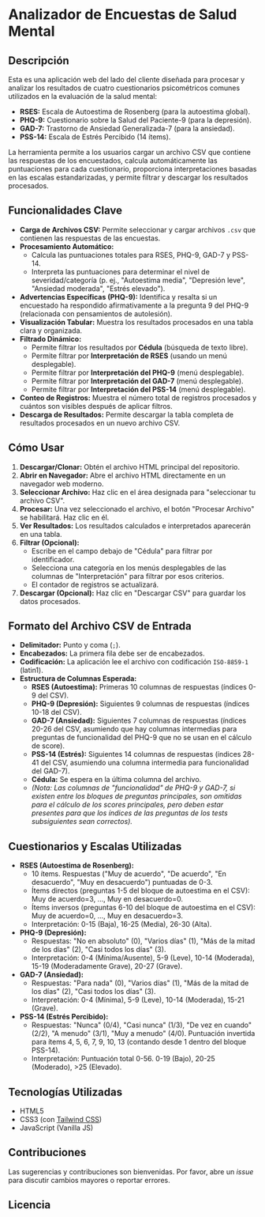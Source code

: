 # Analizador de Encuestas de Salud Mental

## Descripción

Esta es una aplicación web del lado del cliente diseñada para procesar y analizar los resultados de cuatro cuestionarios psicométricos comunes utilizados en la evaluación de la salud mental:

* **RSES:** Escala de Autoestima de Rosenberg (para la autoestima global).
* **PHQ-9:** Cuestionario sobre la Salud del Paciente-9 (para la depresión).
* **GAD-7:** Trastorno de Ansiedad Generalizada-7 (para la ansiedad).
* **PSS-14:** Escala de Estrés Percibido (14 ítems).

La herramienta permite a los usuarios cargar un archivo CSV que contiene las respuestas de los encuestados, calcula automáticamente las puntuaciones para cada cuestionario, proporciona interpretaciones basadas en las escalas estandarizadas, y permite filtrar y descargar los resultados procesados.

## Funcionalidades Clave

* **Carga de Archivos CSV:** Permite seleccionar y cargar archivos `.csv` que contienen las respuestas de las encuestas.
* **Procesamiento Automático:**
    * Calcula las puntuaciones totales para RSES, PHQ-9, GAD-7 y PSS-14.
    * Interpreta las puntuaciones para determinar el nivel de severidad/categoría (p. ej., "Autoestima media", "Depresión leve", "Ansiedad moderada", "Estrés elevado").
* **Advertencias Específicas (PHQ-9):** Identifica y resalta si un encuestado ha respondido afirmativamente a la pregunta 9 del PHQ-9 (relacionada con pensamientos de autolesión).
* **Visualización Tabular:** Muestra los resultados procesados en una tabla clara y organizada.
* **Filtrado Dinámico:**
    * Permite filtrar los resultados por **Cédula** (búsqueda de texto libre).
    * Permite filtrar por **Interpretación de RSES** (usando un menú desplegable).
    * Permite filtrar por **Interpretación del PHQ-9** (menú desplegable).
    * Permite filtrar por **Interpretación del GAD-7** (menú desplegable).
    * Permite filtrar por **Interpretación del PSS-14** (menú desplegable).
* **Conteo de Registros:** Muestra el número total de registros procesados y cuántos son visibles después de aplicar filtros.
* **Descarga de Resultados:** Permite descargar la tabla completa de resultados procesados en un nuevo archivo CSV.

## Cómo Usar

1.  **Descargar/Clonar:** Obtén el archivo HTML principal del repositorio.
2.  **Abrir en Navegador:** Abre el archivo HTML directamente en un navegador web moderno.
3.  **Seleccionar Archivo:** Haz clic en el área designada para "seleccionar tu archivo CSV".
4.  **Procesar:** Una vez seleccionado el archivo, el botón "Procesar Archivo" se habilitará. Haz clic en él.
5.  **Ver Resultados:** Los resultados calculados e interpretados aparecerán en una tabla.
6.  **Filtrar (Opcional):**
    * Escribe en el campo debajo de "Cédula" para filtrar por identificador.
    * Selecciona una categoría en los menús desplegables de las columnas de "Interpretación" para filtrar por esos criterios.
    * El contador de registros se actualizará.
7.  **Descargar (Opcional):** Haz clic en "Descargar CSV" para guardar los datos procesados.

## Formato del Archivo CSV de Entrada

* **Delimitador:** Punto y coma (`;`).
* **Encabezados:** La primera fila debe ser de encabezados.
* **Codificación:** La aplicación lee el archivo con codificación `ISO-8859-1` (latin1).
* **Estructura de Columnas Esperada:**
    * **RSES (Autoestima):** Primeras 10 columnas de respuestas (índices 0-9 del CSV).
    * **PHQ-9 (Depresión):** Siguientes 9 columnas de respuestas (índices 10-18 del CSV).
    * **GAD-7 (Ansiedad):** Siguientes 7 columnas de respuestas (índices 20-26 del CSV, asumiendo que hay columnas intermedias para preguntas de funcionalidad del PHQ-9 que no se usan en el cálculo de score).
    * **PSS-14 (Estrés):** Siguientes 14 columnas de respuestas (índices 28-41 del CSV, asumiendo una columna intermedia para funcionalidad del GAD-7).
    * **Cédula:** Se espera en la última columna del archivo.
    * *(Nota: Las columnas de "funcionalidad" de PHQ-9 y GAD-7, si existen entre los bloques de preguntas principales, son omitidas para el cálculo de los scores principales, pero deben estar presentes para que los índices de las preguntas de los tests subsiguientes sean correctos).*

## Cuestionarios y Escalas Utilizadas

* **RSES (Autoestima de Rosenberg):**
    * 10 ítems. Respuestas ("Muy de acuerdo", "De acuerdo", "En desacuerdo", "Muy en desacuerdo") puntuadas de 0-3.
    * Ítems directos (preguntas 1-5 del bloque de autoestima en el CSV): Muy de acuerdo=3, ..., Muy en desacuerdo=0.
    * Ítems inversos (preguntas 6-10 del bloque de autoestima en el CSV): Muy de acuerdo=0, ..., Muy en desacuerdo=3.
    * Interpretación: 0-15 (Baja), 16-25 (Media), 26-30 (Alta).
* **PHQ-9 (Depresión):**
    * Respuestas: "No en absoluto" (0), "Varios días" (1), "Más de la mitad de los días" (2), "Casi todos los días" (3).
    * Interpretación: 0-4 (Mínima/Ausente), 5-9 (Leve), 10-14 (Moderada), 15-19 (Moderadamente Grave), 20-27 (Grave).
* **GAD-7 (Ansiedad):**
    * Respuestas: "Para nada" (0), "Varios días" (1), "Más de la mitad de los días" (2), "Casi todos los días" (3).
    * Interpretación: 0-4 (Mínima), 5-9 (Leve), 10-14 (Moderada), 15-21 (Grave).
* **PSS-14 (Estrés Percibido):**
    * Respuestas: "Nunca" (0/4), "Casi nunca" (1/3), "De vez en cuando" (2/2), "A menudo" (3/1), "Muy a menudo" (4/0). Puntuación invertida para ítems 4, 5, 6, 7, 9, 10, 13 (contando desde 1 dentro del bloque PSS-14).
    * Interpretación: Puntuación total 0-56. 0-19 (Bajo), 20-25 (Moderado), >25 (Elevado).

## Tecnologías Utilizadas

* HTML5
* CSS3 (con [Tailwind CSS](https://tailwindcss.com/))
* JavaScript (Vanilla JS)

## Contribuciones

Las sugerencias y contribuciones son bienvenidas. Por favor, abre un *issue* para discutir cambios mayores o reportar errores.

## Licencia

